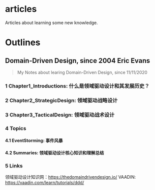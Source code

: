 # articles
Articles about learning some new knowledge.

# Outlines

## Domain-Driven Design, since 2004 Eric Evans
> My Notes about learing Domain-Driven Design, since 11/11/2020

### 1 Chapter1_Introductions: 什么是领域驱动设计和其发展历史？

### 2 Chapter2_StrategicDesign: 领域驱动战略设计

### 3 Chapter3_TacticalDesign: 领域驱动战术设计

### 4 Topics

#### 4.1 EventStorming: 事件风暴

#### 4.2 Summaries: 领域驱动设计核心知识和理解总结

### 5 Links
领域驱动设计知识网：https://thedomaindrivendesign.io/
VAADIN: https://vaadin.com/learn/tutorials/ddd/
